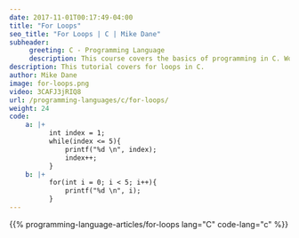 ```yaml
---
date: 2017-11-01T00:17:49-04:00
title: "For Loops"
seo_title: "For Loops | C | Mike Dane"
subheader:
     greeting: C - Programming Language
     description: This course covers the basics of programming in C. Work your way through the videos/articles and I'll teach you everything you need to know to start your programming journey!
description: This tutorial covers for loops in C.
author: Mike Dane
image: for-loops.png
video: 3CAFJ3jRIQ8
url: /programming-languages/c/for-loops/
weight: 24
code:
    a: |+
          int index = 1;
          while(index <= 5){
              printf("%d \n", index);
              index++;
          }
    b: |+
          for(int i = 0; i < 5; i++){
              printf("%d \n", i);
          }
---
```


{{% programming-language-articles/for-loops lang="C" code-lang="c" %}}
